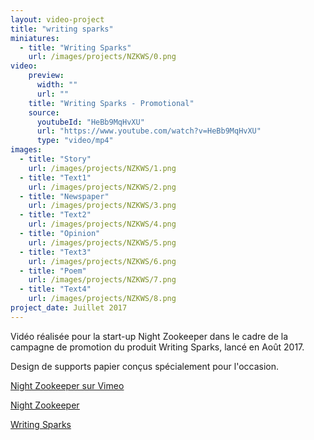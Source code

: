 ```yaml
---
layout: video-project
title: "writing sparks"
miniatures:
  - title: "Writing Sparks"
    url: /images/projects/NZKWS/0.png
video:
    preview:
      width: ""
      url: ""
    title: "Writing Sparks - Promotional"
    source:
      youtubeId: "HeBb9MqHvXU"
      url: "https://www.youtube.com/watch?v=HeBb9MqHvXU"
      type: "video/mp4"
images:
  - title: "Story"
    url: /images/projects/NZKWS/1.png
  - title: "Text1"
    url: /images/projects/NZKWS/2.png
  - title: "Newspaper"
    url: /images/projects/NZKWS/3.png
  - title: "Text2"
    url: /images/projects/NZKWS/4.png
  - title: "Opinion"
    url: /images/projects/NZKWS/5.png
  - title: "Text3"
    url: /images/projects/NZKWS/6.png
  - title: "Poem"
    url: /images/projects/NZKWS/7.png
  - title: "Text4"
    url: /images/projects/NZKWS/8.png
project_date: Juillet 2017
---
```

Vidéo réalisée pour la start-up Night Zookeeper dans le cadre de la campagne de promotion du produit Writing Sparks, lancé en Août 2017.

Design de supports papier conçus spécialement pour l'occasion.

<u> <a href="https://vimeo.com/227879638"> Night Zookeeper sur Vimeo </a> </u>

<u> <a href="https://www.nightzookeeper.com/"> Night Zookeeper </a> </u>

<u> <a href="https://writingsparks.com/"> Writing Sparks </a> </u>
